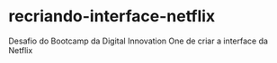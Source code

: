 # recriando-interface-netflix
Desafio do Bootcamp da Digital Innovation One de criar a interface da Netflix
